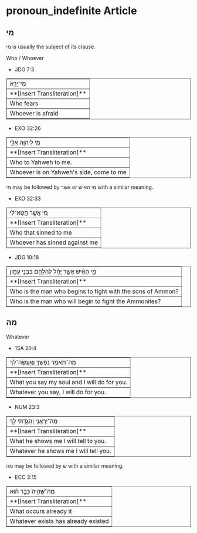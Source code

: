 # pronoun_indefinite Article

## מי 

מי is usually the subject of its clause.

Who / Whoever

* JDG 7:3
<table border="1" class="docutils">
<colgroup>
<col width="100%" />
</colgroup>
<tbody valign="top">
<tr class="row-odd"><td>מִֽי־יָרֵ֣א</td>
</tr>
<tr class="row-even"><td>**[Insert Transliteration]**</td>
</tr>
<tr class="row-odd"><td>Who fears</td>
</tr>
<tr class="row-even"><td>Whoever is afraid</td>
</tr>
</tbody>
</table>

* EXO 32:26
<table border="1" class="docutils">
<colgroup>
<col width="100%" />
</colgroup>
<tbody valign="top">
<tr class="row-odd"><td>מִ֥י לַיהוָ֖ה אֵלָ֑י</td>
</tr>
<tr class="row-even"><td>**[Insert Transliteration]**</td>
</tr>
<tr class="row-odd"><td>Who to Yahweh to me.</td>
</tr>
<tr class="row-even"><td>Whoever is on Yahweh's side, come to me</td>
</tr>
</tbody>
</table>

מי may be followed by אשׁר or מי האישׁ with a similar meaning.

* EXO 32:33
<table border="1" class="docutils">
<colgroup>
<col width="100%" />
</colgroup>
<tbody valign="top">
<tr class="row-odd"><td>מִ֚י אֲשֶׁ֣ר חָֽטָא־לִ֔י</td>
</tr>
<tr class="row-even"><td>**[Insert Transliteration]**</td>
</tr>
<tr class="row-odd"><td>Who that sinned to me</td>
</tr>
<tr class="row-even"><td>Whoever has sinned against me</td>
</tr>
</tbody>
</table>

* JDG 10:18
<table border="1" class="docutils">
<colgroup>
<col width="100%" />
</colgroup>
<tbody valign="top">
<tr class="row-odd"><td>מִ֣י הָאִ֔ישׁ אֲשֶׁ֣ר יָחֵ֔ל לְהִלָּחֵ֖ם בִּבְנֵ֣י עַמּ֑וֹן</td>
</tr>
<tr class="row-even"><td>**[Insert Transliteration]**</td>
</tr>
<tr class="row-odd"><td>Who is the man who begins to fight with the sons of Ammon?</td>
</tr>
<tr class="row-even"><td>Who is the man who will begin to fight the Ammonites?</td>
</tr>
</tbody>
</table>

## מה 

Whatever

* 1SA 20:4
<table border="1" class="docutils">
<colgroup>
<col width="100%" />
</colgroup>
<tbody valign="top">
<tr class="row-odd"><td>מַה־תֹּאמַ֥ר נַפְשְׁךָ֖ וְאֶֽעֱשֶׂה־לָּֽךְ</td>
</tr>
<tr class="row-even"><td>**[Insert Transliteration]**</td>
</tr>
<tr class="row-odd"><td>What you say my soul and I will do for you.</td>
</tr>
<tr class="row-even"><td>Whatever you say, I will do for you.</td>
</tr>
</tbody>
</table>

* NUM 23:3
<table border="1" class="docutils">
<colgroup>
<col width="100%" />
</colgroup>
<tbody valign="top">
<tr class="row-odd"><td>מַה־יַּרְאֵ֖נִי וְהִגַּ֣דְתִּי לָ֑ךְ</td>
</tr>
<tr class="row-even"><td>**[Insert Transliteration]**</td>
</tr>
<tr class="row-odd"><td>What he shows me I will tell to you.</td>
</tr>
<tr class="row-even"><td>Whatever he shows me I will tell you.</td>
</tr>
</tbody>
</table>

מה may be followed by שׁ with a similar meaning. 

* ECC 3:15
<table border="1" class="docutils">
<colgroup>
<col width="100%" />
</colgroup>
<tbody valign="top">
<tr class="row-odd"><td>מַה־שֶּֽׁהָיָה֙ כְּבָ֣ר ה֔וּא</td>
</tr>
<tr class="row-even"><td>**[Insert Transliteration]**</td>
</tr>
<tr class="row-odd"><td>What occurs already it</td>
</tr>
<tr class="row-even"><td>Whatever exists has already existed</td>
</tr>
</tbody>
</table>